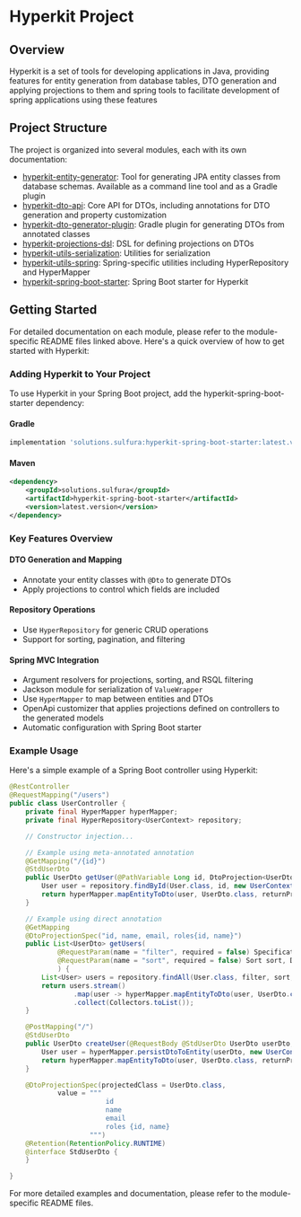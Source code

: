 # Hyperkit Project

## Overview
Hyperkit is a set of tools for developing applications in Java, providing features for entity generation from database tables, DTO generation and applying projections to them and spring tools to facilitate development of spring applications using these features

## Project Structure
The project is organized into several modules, each with its own documentation:

- [hyperkit-entity-generator](hyperkit-entity-generator/README.md): Tool for generating JPA entity classes from database schemas. Available as a command line tool and as a Gradle plugin
- [hyperkit-dto-api](hyperkit-dto-api/README.md): Core API for DTOs, including annotations for DTO generation and property customization
- [hyperkit-dto-generator-plugin](hyperkit-dto-generator-plugin/README.md): Gradle plugin for generating DTOs from annotated classes
- [hyperkit-projections-dsl](hyperkit-projections-dsl/README.md): DSL for defining projections on DTOs
- [hyperkit-utils-serialization](hyperkit-utils-serialization/README.md): Utilities for serialization
- [hyperkit-utils-spring](hyperkit-utils-spring/README.md): Spring-specific utilities including HyperRepository and HyperMapper
- [hyperkit-spring-boot-starter](hyperkit-spring-boot-starter/README.md): Spring Boot starter for Hyperkit

## Getting Started

For detailed documentation on each module, please refer to the module-specific README files linked above. Here's a quick overview of how to get started with Hyperkit:

### Adding Hyperkit to Your Project

To use Hyperkit in your Spring Boot project, add the hyperkit-spring-boot-starter dependency:

#### Gradle
```gradle
implementation 'solutions.sulfura:hyperkit-spring-boot-starter:latest.version'
```

#### Maven
```xml
<dependency>
    <groupId>solutions.sulfura</groupId>
    <artifactId>hyperkit-spring-boot-starter</artifactId>
    <version>latest.version</version>
</dependency>
```

### Key Features Overview

#### DTO Generation and Mapping
- Annotate your entity classes with `@Dto` to generate DTOs
- Apply projections to control which fields are included

#### Repository Operations
- Use `HyperRepository` for generic CRUD operations
- Support for sorting, pagination, and filtering

#### Spring MVC Integration
- Argument resolvers for projections, sorting, and RSQL filtering
- Jackson module for serialization of `ValueWrapper`
- Use `HyperMapper` to map between entities and DTOs
- OpenApi customizer that applies projections defined on controllers to the generated models
- Automatic configuration with Spring Boot starter

### Example Usage

Here's a simple example of a Spring Boot controller using Hyperkit:

```java
@RestController
@RequestMapping("/users")
public class UserController {
    private final HyperMapper hyperMapper;
    private final HyperRepository<UserContext> repository;

    // Constructor injection...

    // Example using meta-annotated annotation
    @GetMapping("/{id}")
    @StdUserDto
    public UserDto getUser(@PathVariable Long id, DtoProjection<UserDto> returnProjection) {
        User user = repository.findById(User.class, id, new UserContext());
        return hyperMapper.mapEntityToDto(user, UserDto.class, returnProjection);
    }

    // Example using direct annotation
    @GetMapping
    @DtoProjectionSpec("id, name, email, roles{id, name}")
    public List<UserDto> getUsers(
            @RequestParam(name = "filter", required = false) Specification<User> filter,
            @RequestParam(name = "sort", required = false) Sort sort, DtoProjection<UserDto> returnProjection
            ) {
        List<User> users = repository.findAll(User.class, filter, sort, new UserContext());
        return users.stream()
                .map(user -> hyperMapper.mapEntityToDto(user, UserDto.class, returnProjection))
                .collect(Collectors.toList());
    }

    @PostMapping("/")
    @StdUserDto
    public UserDto createUser(@RequestBody @StdUserDto UserDto userDto, DtoProjection<UserDto> projection) {
        User user = hyperMapper.persistDtoToEntity(userDto, new UserContext());
        return hyperMapper.mapEntityToDto(user, UserDto.class, returnProjection);
    }

    @DtoProjectionSpec(projectedClass = UserDto.class, 
            value = """
                        id
                        name
                        email
                        roles {id, name}
                    """)
    @Retention(RetentionPolicy.RUNTIME)
    @interface StdUserDto {
    }

}
```

For more detailed examples and documentation, please refer to the module-specific README files.
